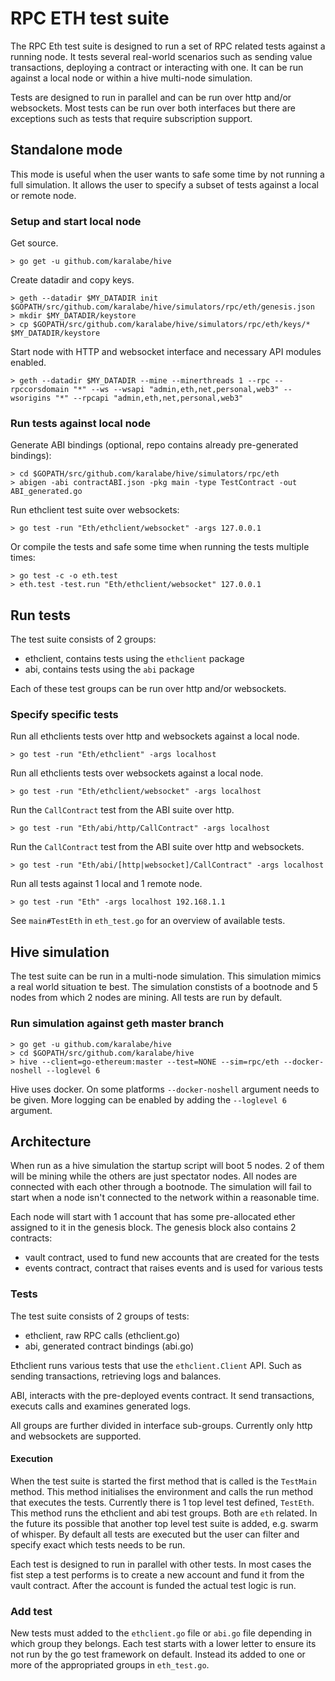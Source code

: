 # RPC ETH test suite
The RPC Eth test suite is designed to run a set of RPC related tests against a running node. It tests several real-world scenarios such as sending value transactions, deploying a contract or interacting with one. It can be run against a local node or within a hive multi-node simulation.

Tests are designed to run in parallel and can be run over http and/or websockets. Most tests can be run over both interfaces but there are exceptions such as tests that require subscription support.

## Standalone mode
This mode is useful when the user wants to safe some time by not running a full simulation. It allows the user to specify a subset of tests against a local or remote node.

### Setup and start local node
Get source.

```
> go get -u github.com/karalabe/hive
```

Create datadir and copy keys.

```
> geth --datadir $MY_DATADIR init $GOPATH/src/github.com/karalabe/hive/simulators/rpc/eth/genesis.json
> mkdir $MY_DATADIR/keystore
> cp $GOPATH/src/github.com/karalabe/hive/simulators/rpc/eth/keys/* $MY_DATADIR/keystore
```

Start node with HTTP and websocket interface and necessary API modules enabled.

```
> geth --datadir $MY_DATADIR --mine --minerthreads 1 --rpc --rpccorsdomain "*" --ws --wsapi "admin,eth,net,personal,web3" --wsorigins "*" --rpcapi "admin,eth,net,personal,web3"
```

### Run tests against local node
Generate ABI bindings (optional, repo contains already pre-generated bindings):

```
> cd $GOPATH/src/github.com/karalabe/hive/simulators/rpc/eth
> abigen -abi contractABI.json -pkg main -type TestContract -out ABI_generated.go
```

Run ethclient test suite over websockets:

```
> go test -run "Eth/ethclient/websocket" -args 127.0.0.1
```

Or compile the tests and safe some time when running the tests multiple times:

```
> go test -c -o eth.test
> eth.test -test.run "Eth/ethclient/websocket" 127.0.0.1
```

## Run tests
The test suite consists of 2 groups:
- ethclient, contains tests using the `ethclient` package
- abi, contains tests using the `abi` package

Each of these test groups can be run over http and/or websockets.

### Specify specific tests
Run all ethclients tests over http and websockets against a local node.

```
> go test -run "Eth/ethclient" -args localhost
```

Run all ethclients tests over websockets against a local node.
```
> go test -run "Eth/ethclient/websocket" -args localhost
```

Run the `CallContract` test from the ABI suite over http.
```
> go test -run "Eth/abi/http/CallContract" -args localhost
```

Run the `CallContract` test from the ABI suite over http and websockets.
```
> go test -run "Eth/abi/[http|websocket]/CallContract" -args localhost
```


Run all tests against 1 local and 1 remote node.
```
> go test -run "Eth" -args localhost 192.168.1.1
```


See `main#TestEth` in `eth_test.go` for an overview of available tests.

## Hive simulation
The test suite can be run in a multi-node simulation. This simulation mimics a real world situation te best. The simulation constists of a bootnode and 5 nodes from which 2 nodes are mining. All tests are run by default.

### Run simulation against geth master branch

```
> go get -u github.com/karalabe/hive
> cd $GOPATH/src/github.com/karalabe/hive
> hive --client=go-ethereum:master --test=NONE --sim=rpc/eth --docker-noshell --loglevel 6
```

Hive uses docker. On some platforms `--docker-noshell` argument needs to be given. More logging can be enabled by adding the `--loglevel 6` argument.

## Architecture

When run as a hive simulation the startup script will boot 5 nodes. 2 of them will be mining while the others are just spectator nodes. All nodes are connected with each other through a bootnode. 
The simulation will fail to start when a node isn't connected to the network within a reasonable time.

Each node will start with 1 account that has some pre-allocated ether assigned to it in the genesis block.
The genesis block also contains 2 contracts:
- vault contract, used to fund new accounts that are created for the tests
- events contract, contract that raises events and is used for various tests

### Tests

The test suite consists of 2 groups of tests:
- ethclient, raw RPC calls (ethclient.go)
- abi, generated contract bindings (abi.go)

Ethclient runs various tests that use the `ethclient.Client` API. Such as sending transactions, retrieving logs and balances.

ABI, interacts with the pre-deployed events contract. It send transactions, executs calls and examines generated logs.

All groups are further divided in interface sub-groups. Currently only http and websockets are supported.

#### Execution

When the test suite is started the first method that is called is the `TestMain` method. This method initialises the environment and calls the run method that executes the tests. Currently there is 1 top level test defined, `TestEth`. This method runs the ethclient and abi test groups. Both are `eth` related. In the future its possible that another top level test suite is added, e.g. swarm of whisper. By default all tests are executed but the user can filter and specify exact which tests needs to be run.

Each test is designed to run in parallel with other tests. In most cases the fist step a test performs is to create a new account and fund it from the vault contract. After the account is funded the actual test logic is run.

### Add test

New tests must added to the `ethclient.go` file or `abi.go` file depending in which group they belongs. Each test starts with a lower letter to ensure its not run by the go test framework on default. Instead its added to one or more of the appropriated groups in `eth_test.go`. 
